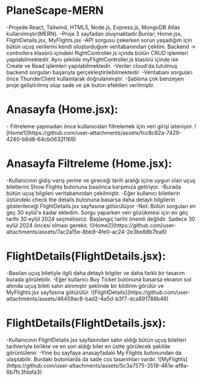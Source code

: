 # PlaneScape-MERN
-Projede React, Tailwind, HTML5, Node.js, Express.js, MongoDB Atlas kullanılmıştır(MERN). 
-Proje 3 sayfadan oluşmaktadır.Bunlar; Home.jsx, FlightDetails.jsx, MyFlights.jsx
-API sorgusu çekerken sorun yaşadığım için bütün uçuş verilerini kendi oluşturduğum veritabanından çektim. Backend -> controllers klasörü içindeki flightController.js içinde bütün CRUD işlemleri yapılabilmektedir. Aynı şekilde myFlightController.js klasörü içinde ise Create ve Read işlemleri yapılabilmektedir.
-Veriler cloud'da tutulmuş backend sorguları başarıyla gerçekleştirilebilmektedir.
-Veritabanı sorguları önce ThunderClient kullanılarak doğrulanmıştır.
-Şablona çok benzeyen proje geliştirilmiş olup sade ve şık buton efektleri verilmiştir.

<h1>Anasayfa (Home.jsx):</h1>
- Filtreleme yapmadan önce kullanıcıdan filtrelemek için veri girişi isteniyor.
![Home1](https://github.com/user-attachments/assets/fcc8c82a-7429-4240-b6d8-64cb0632f169)

<h1>Anasayfa Filtreleme (Home.jsx):</h1>
-Kullanıcının gidiş-varış yerine ve gireceği tarih aralığı içine uygun olan uçuş biletlerini Show Flights butonuna basılınca karşımıza getiriyor. 
-Burada bütün uçuş bilgileri veritabanından çekilmiştir.
-Eğer kullanıcı biletlerin üstündeki check the details butonuna basarsa daha detaylı bilgilerin gösterileceği FlightDetails.jsx sayfasına götürülüyor
-Not: Bütün sorguları en geç 30 eylül'e kadar ekledim. Sorgu yaparken veri gözükmesi için en geç tarihi 30 eylül 2024 seçmelisiniz. Başlangıç tarihi önemli değildir. Sadece 30 eylül 2024 öncesi olması gerekir.  
![Home2](https://github.com/user-attachments/assets/7ac2a15e-8bb9-4fe0-ac24-2e3be88b7ba6)

<h1>FlightDetails(FlightDetails.jsx):</h1>
-Basılan uçuş biletiyle ilgili daha detaylı bilgiler ve daha farklı bir tasarım burada görülebilir.
-Eğer kullanıcı Buy Ticket butonuna basarsa ekranın sol altında uçuş bileti satın alınmıştır şeklinde bir bildirim görülür ve MyFlights.jsx sayfasına götürülür.
![FlightDetails](https://github.com/user-attachments/assets/46459ac8-bad2-4a5d-b3f7-dca891788b46)

<h1>FlightDetails(FlightDetails.jsx):</h1>
-Kullanıcının FlightDetails.jsx sayfasından satın aldığı bütün uçuş biletleri tarihleriyle birlikte ve en son aldığı bilet en üstte görülecek şekilde görüntülenir.
-Yine bu sayfaya anasayfadaki My Flights butonundan da ulaşılabilir. Burdaki butonlarda da sade css tasarımları vardır.
![MyFlights](https://github.com/user-attachments/assets/5c3a7575-3518-461e-af8a-6b7fc3fdafa3)

<br>


